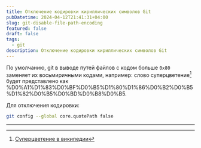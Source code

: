 ```yaml
---
title: Отключение кодировки кириллических символов Git
pubDatetime: 2024-04-12T21:41:31+04:00
slug: git-disable-file-path-encoding
featured: false
draft: false
tags:
  - git
description: Отключение кодировки кириллических символов Git
---
```


По умолчанию, git в выводе путей файлов с кодом больше `0x80` заменяет их восьмиричными кодами, например: слово суперцветение[^1] будет представлено как %D0%A1%D1%83%D0%BF%D0%B5%D1%80%D1%86%D0%B2%D0%B5%D1%82%D0%B5%D0%BD%D0%B8%D0%B5.

Для отключения кодировки:

```sh
git config --global core.quotePath false
```

---

[^1]: [Суперцветение в википедии](https://ru.wikipedia.org/wiki/%D0%A1%D1%83%D0%BF%D0%B5%D1%80%D1%86%D0%B2%D0%B5%D1%82%D0%B5%D0%BD%D0%B8%D0%B5)
